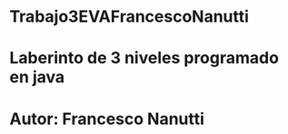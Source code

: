 # Trabajo3EVAFrancescoNanutti
# Laberinto de 3 niveles programado en java
# Autor: Francesco Nanutti


